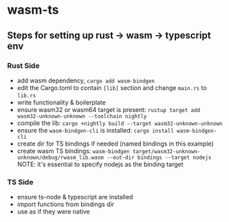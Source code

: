 # wasm-ts

## Steps for setting up rust -> wasm -> typescript env

### Rust Side
- add wasm dependency, `cargo add wasm-bindgen`
- edit the Cargo.toml to contain `[lib]` section and change `main.rs` to `lib.rs`
- write functionality & boilerplate
- ensure wasm32 or wasm64 target is present: `rustup target add wasm32-unknown-unknown --toolchain nightly`
- compile the lib: `cargo +nightly build --target wasm32-unknown-unknown`
- ensure the `wasm-bindgen-cli` is installed:  `cargo install wasm-bindgen-cli`
- create dir for TS bindings if needed (named bindings in this example)
- create wasm TS bindings: `wasm-bindgen target/wasm32-unknown-unknown/debug/rwasm_lib.wasm --out-dir bindings --target nodejs`
  NOTE: it's essential to specify nodejs as the binding target

### TS Side
- ensure ts-node & typescript are installed
- import functions from bindings dir
- use as if they were native
